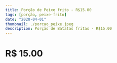 ```yaml
---
title: Porção de Peixe frito - R$15.00
tags: [porção, peixe-frito]
date: "2020-04-01"
thumbnail: ./porcao_peixe.jpeg
description: Porção de Batatas fritas - R$15.00
---
```


# R$ 15.00
